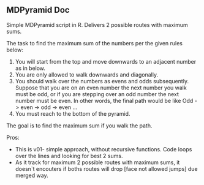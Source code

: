 ## MDPyramid Doc

Simple MDPyramid script in R. 
Delivers 2 possible routes with maximum sums.

The task to find the maximum sum of the numbers per the given rules below:  

1. You will start from the top and move downwards to an adjacent number as in below.  
2. You are only allowed to walk downwards and diagonally.  
3. You should walk over the numbers as evens and odds subsequently. Suppose that you are on an even number the next number you walk must be odd, or if you are stepping over an odd number the next number must be even. In other words, the final path would be like Odd -> even -> odd -> even …  
4. You must reach to the bottom of the pyramid.  

The goal is to find the maximum sum if you walk the path. 

Pros:
* This is v01- simple approach, without recursive functions. Code loops over the lines and looking for best 2 sums.  
* As it track for maximum 2 possible routes with maximum sums, it doesn`t encouters if boths routes will drop [face not allowed jumps] due merged way.
